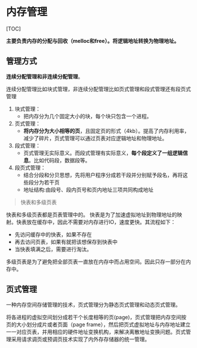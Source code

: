 # 内存管理

[TOC]

**主要负责内存的分配与回收（melloc和free）。将逻辑地址转换为物理地址。**



## 管理方式

**连续分配管理和非连续分配管理**。

连续分配管理比如块式管理，非连续分配管理比如页式管理和段式管理还有段页式管理

1. 块式管理：
   - 把内存分为几个固定大小的块，每个块只包含一个进程。
2. 页式管理：
   - **将内存分为大小相等的页**，且固定页的形式（4kb）。提高了内存利用率，减少了碎片，页式管理可以通过页表对应逻辑地址和物理地址。
3. 段式管理：
   - 页式管理无实际意义。而段式管理有实际意义，**每个段定义了一组逻辑信息**。比如代码段，数据段等。
4. 段页式管理：
   - 结合分段和分贝思想，先将用户程序分成若干段并分别赋予段名，再将这些段分为若干页
   - 地址结构:由段号、段内页号和页内地址三项共同构成地址



> 快表和多级页表

快表和多级页表都是页表管理中的。 快表是为了加速虚拟地址到物理地址的映射。快表放在缓存中，因此不需要对内存进行IO，速度更快。其流程如下：

- 先访问缓存中的快表，如果不存在
- 再去访问页表，如果有就把该想保存到快表中
- 当快表填满之后，需要进行淘汰。

多级页表是为了避免把全部页表一直放在内存中而占用空间。因此只存一部分在内存中。





## 页式管理

一种内存空间存储管理的技术，页式管理分为静态页式管理和动态页式管理。

将各进程的虚拟空间划分成若干个长度相等的页(page)，页式管理把内存空间按页的大小划分成片或者页面（page frame），然后把页式虚拟地址与内存地址建立一一对应页表，并用相应的硬件地址变换机构，来解决离散地址变换问题。页式管理采用请求调页或预调页技术实现了内外存存储器的统一管理。